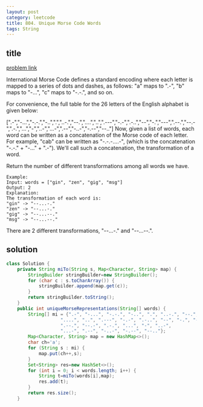 ```yaml
---
layout: post
category: leetcode
title: 804. Unique Morse Code Words
tags: String
---
```


## title
[problem link](https://leetcode.com/problems/unique-morse-code-words/description/)

International Morse Code defines a standard encoding where each letter is mapped to a series of dots and dashes, as follows: "a" maps to ".-", "b" maps to "-...", "c" maps to "-.-.", and so on.

For convenience, the full table for the 26 letters of the English alphabet is given below:

[".-","-...","-.-.","-..",".","..-.","--.","....","..",".---","-.-",".-..","--","-.","---",".--.","--.-",".-.","...","-","..-","...-",".--","-..-","-.--","--.."]
Now, given a list of words, each word can be written as a concatenation of the Morse code of each letter. For example, "cab" can be written as "-.-.-....-", (which is the concatenation "-.-." + "-..." + ".-"). We'll call such a concatenation, the transformation of a word.

Return the number of different transformations among all words we have.

	Example:
	Input: words = ["gin", "zen", "gig", "msg"]
	Output: 2
	Explanation: 
	The transformation of each word is:
	"gin" -> "--...-."
	"zen" -> "--...-."
	"gig" -> "--...--."
	"msg" -> "--...--."
	
There are 2 different transformations, "--...-." and "--...--.".

## solution


```java
class Solution {
    private String miTo(String s, Map<Character, String> map) {
        StringBuilder stringBuilder=new StringBuilder();
        for (char c : s.toCharArray()) {
            stringBuilder.append(map.get(c));
        }
        return stringBuilder.toString();
    }
    public int uniqueMorseRepresentations(String[] words) {
        String[] mi = {".-", "-...", "-.-.", "-..", ".", "..-.", "--.",
                    "....", "..", ".---", "-.-", ".-..", "--", "-.", "---",
                    ".--.", "--.-", ".-.", "...", "-", "..-",
                    "...-", ".--", "-..-", "-.--", "--.."};
        Map<Character, String> map = new HashMap<>();
        char ch='a';
        for (String s : mi) {
            map.put(ch++,s);
        }
        Set<String> res=new HashSet<>();
        for (int i = 0; i < words.length; i++) {
            String t=miTo(words[i],map);
            res.add(t);
        }
        return res.size();
    }

```